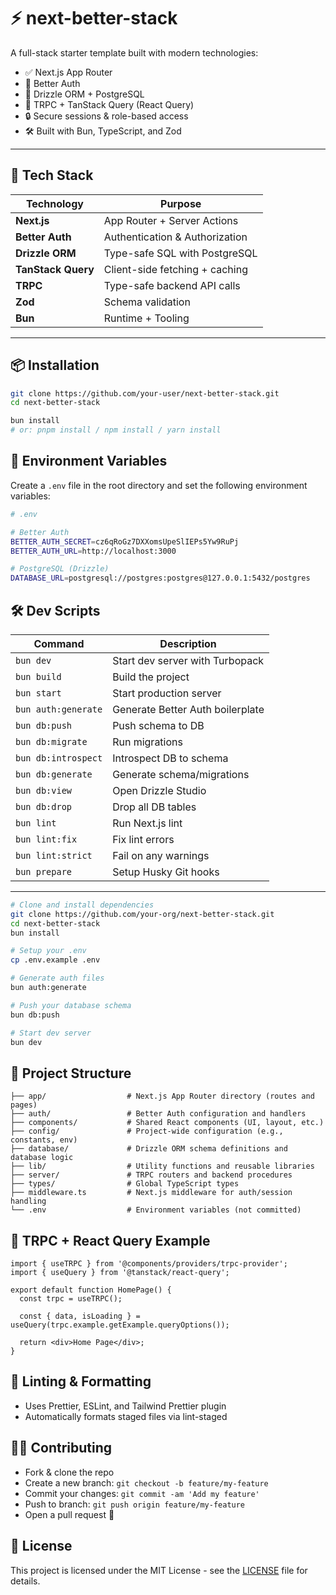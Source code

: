 # ⚡ next-better-stack

A full-stack starter template built with modern technologies:

- ✅ Next.js App Router
- 🔐 Better Auth
- 🧱 Drizzle ORM + PostgreSQL
- 🧠 TRPC + TanStack Query (React Query)
- 🔒 Secure sessions & role-based access
- 🛠️ Built with Bun, TypeScript, and Zod

---

## 🚀 Tech Stack

| Technology         | Purpose                        |
| ------------------ | ------------------------------ |
| **Next.js**        | App Router + Server Actions    |
| **Better Auth**    | Authentication & Authorization |
| **Drizzle ORM**    | Type-safe SQL with PostgreSQL  |
| **TanStack Query** | Client-side fetching + caching |
| **TRPC**           | Type-safe backend API calls    |
| **Zod**            | Schema validation              |
| **Bun**            | Runtime + Tooling              |

---

## 📦 Installation

```bash
git clone https://github.com/your-user/next-better-stack.git
cd next-better-stack

bun install
# or: pnpm install / npm install / yarn install
```

## 🌱 Environment Variables

Create a `.env` file in the root directory and set the following environment variables:

```bash
# .env

# Better Auth
BETTER_AUTH_SECRET=cz6qRoGz7DXXomsUpeSlIEPs5Yw9RuPj
BETTER_AUTH_URL=http://localhost:3000

# PostgreSQL (Drizzle)
DATABASE_URL=postgresql://postgres:postgres@127.0.0.1:5432/postgres
```

## 🛠️ Dev Scripts

| Command             | Description                      |
| ------------------- | -------------------------------- |
| `bun dev`           | Start dev server with Turbopack  |
| `bun build`         | Build the project                |
| `bun start`         | Start production server          |
| `bun auth:generate` | Generate Better Auth boilerplate |
| `bun db:push`       | Push schema to DB                |
| `bun db:migrate`    | Run migrations                   |
| `bun db:introspect` | Introspect DB to schema          |
| `bun db:generate`   | Generate schema/migrations       |
| `bun db:view`       | Open Drizzle Studio              |
| `bun db:drop`       | Drop all DB tables               |
| `bun lint`          | Run Next.js lint                 |
| `bun lint:fix`      | Fix lint errors                  |
| `bun lint:strict`   | Fail on any warnings             |
| `bun prepare`       | Setup Husky Git hooks            |

---

```bash
# Clone and install dependencies
git clone https://github.com/your-org/next-better-stack.git
cd next-better-stack
bun install

# Setup your .env
cp .env.example .env

# Generate auth files
bun auth:generate

# Push your database schema
bun db:push

# Start dev server
bun dev
```

## 📁 Project Structure

```
├── app/                  # Next.js App Router directory (routes and pages)
├── auth/                 # Better Auth configuration and handlers
├── components/           # Shared React components (UI, layout, etc.)
├── config/               # Project-wide configuration (e.g., constants, env)
├── database/             # Drizzle ORM schema definitions and database logic
├── lib/                  # Utility functions and reusable libraries
├── server/               # TRPC routers and backend procedures
├── types/                # Global TypeScript types
├── middleware.ts         # Next.js middleware for auth/session handling
└── .env                  # Environment variables (not committed)
```

## 🧪 TRPC + React Query Example

```tsx
import { useTRPC } from '@components/providers/trpc-provider';
import { useQuery } from '@tanstack/react-query';

export default function HomePage() {
  const trpc = useTRPC();

  const { data, isLoading } = useQuery(trpc.example.getExample.queryOptions());

  return <div>Home Page</div>;
}
```

## 💅 Linting & Formatting

- Uses Prettier, ESLint, and Tailwind Prettier plugin
- Automatically formats staged files via lint-staged

## 🧑‍💻 Contributing

- Fork & clone the repo
- Create a new branch: `git checkout -b feature/my-feature`
- Commit your changes: `git commit -am 'Add my feature'`
- Push to branch: `git push origin feature/my-feature`
- Open a pull request 🚀

## 📝 License

This project is licensed under the MIT License - see the [LICENSE](LICENSE) file for details.
